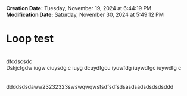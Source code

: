 <div><b>Creation Date:</b> Tuesday, November 19, 2024 at 6:44:19 PM<br></div>
<div><b>Modification Date:</b> Saturday, November 30, 2024 at 5:49:12 PM<br></div>
<div><h1>Loop test</h1></div>
<div><br></div>
<div>dfcdscsdc</div>
<div>Dskjcfgdw iugw ciuysdg c iuyg dcuydfgcu iyuwfdg iuywdfgc iuywdfg c</div>
<div><br></div>
<div><br></div>
<div>ddddsdsdaww23232323swswqwqwsfsdfsdfsdsasdsadsdsdsdsddd</div>

